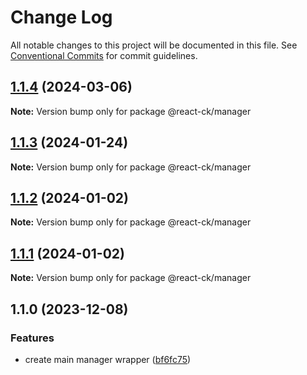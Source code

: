 # Change Log

All notable changes to this project will be documented in this file.
See [Conventional Commits](https://conventionalcommits.org) for commit guidelines.

## [1.1.4](https://github.com/abelflopes/react-ck/compare/@react-ck/manager@1.1.3...@react-ck/manager@1.1.4) (2024-03-06)

**Note:** Version bump only for package @react-ck/manager





## [1.1.3](https://github.com/abelflopes/react-ck/compare/@react-ck/manager@1.1.2...@react-ck/manager@1.1.3) (2024-01-24)

**Note:** Version bump only for package @react-ck/manager





## [1.1.2](https://github.com/abelflopes/react-ck/compare/@react-ck/manager@1.1.1...@react-ck/manager@1.1.2) (2024-01-02)

**Note:** Version bump only for package @react-ck/manager





## [1.1.1](https://github.com/abelflopes/react-ck/compare/@react-ck/manager@1.1.0...@react-ck/manager@1.1.1) (2024-01-02)

**Note:** Version bump only for package @react-ck/manager





## 1.1.0 (2023-12-08)


### Features

* create main manager wrapper ([bf6fc75](https://github.com/abelflopes/react-ck/commit/bf6fc756c42b2d401293b0b07da06ff06245ef37))
